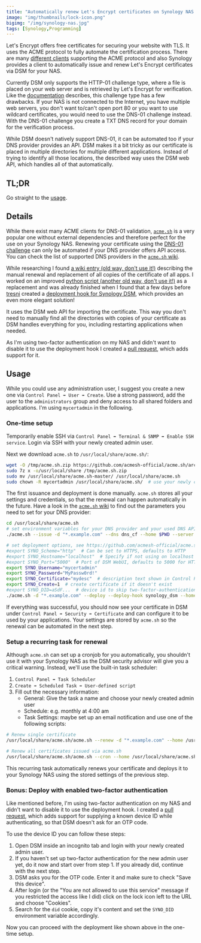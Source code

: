 ```yaml
---
title: "Automatically renew Let's Encrypt certificates on Synology NAS using DNS-01 challenge"
image: "img/thumbnails/lock-icon.png"
bigimg: "/img/synology-nas.jpg"
tags: [Synology,Programming]
---
```


Let's Encrypt offers free certificates for securing your website with TLS. It uses the ACME protocol to fully automate the certification process. There are many [different clients](https://letsencrypt.org/docs/client-options/) supporting the ACME protocol and also Synology provides a client to automatically issue and renew Let's Encrypt certificates via DSM for your NAS.

Currently DSM only supports the HTTP-01 challenge type, where a file is placed on your web server and is retrieved by Let's Encrypt for verification. Like the [documentation](https://letsencrypt.org/docs/challenge-types/) describes, this challenge type has a few drawbacks. If your NAS is not connected to the Internet, you have multiple web servers, you don't want to/can't open port 80 or you want to use wildcard certificates, you would need to use the DNS-01 challenge instead. With the DNS-01 challenge you create a TXT DNS record for your domain for the verification process. 

While DSM doesn't natively support DNS-01, it can be automated too if your DNS provider provides an API. DSM makes it a bit tricky as our certificate is placed in multiple directories for multiple different applications. Instead of trying to identify all those locations, the described way uses the DSM web API, which handles all of that automatically. 
 
## TL;DR

Go straight to the [usage](#usage).

## Details

While there exist many ACME clients for DNS-01 validation, [`acme.sh`](https://github.com/acmesh-official/acme.sh) is a very popular one without external dependencies and therefore perfect for the use on your Synology NAS. Renewing your certificate using the [DNS-01 challenge](https://letsencrypt.org/docs/challenge-types/) can only be automated if your DNS provider offers API access. You can check the list of supported DNS providers in the [`acme.sh` wiki](https://github.com/acmesh-official/acme.sh/wiki/dnsapi).

While researching I found [a wiki entry (old way, don't use it!)](https://github.com/acmesh-official/acme.sh/wiki/Synology-NAS-Guide/865933612054fd68960a18f889b40ef16a80af1f#configuring-certificate-renewal) describing the manual renewal and replacement of all copies of the certificate of all apps. I worked on an improved [python script (another old way, don't use it!)](https://github.com/lippertmarkus/synology-le-dns-auto-renew) as a replacement and was already finished when I found that a few days before [tresni](https://github.com/tresni) created a [deployment hook for Synology DSM](https://github.com/acmesh-official/acme.sh/pull/2369), which provides an even more elegant solution!

It uses the DSM web API for importing the certificate. This way you don't need to manually find all the directories with copies of your certificate as DSM handles everything for you, including restarting applications when needed.

As I'm using two-factor authentication on my NAS and didn't want to disable it to use the deployment hook I created a [pull request](https://github.com/acmesh-official/acme.sh/pull/2782), which adds support for it.

## Usage

While you could use any administration user, I suggest you create a new one via `Control Panel ➡ User ➡ Create`. Use a strong password, add the user to the `administrators` group and deny access to all shared folders and applications. I'm using `mycertadmin` in the following.

### One-time setup

Temporarily enable SSH via `Control Panel ➡ Terminal & SNMP ➡ Enable SSH service`. Login via SSH with your newly created admin user.

Next we download `acme.sh` to `/usr/local/share/acme.sh/`:
```bash
wget -O /tmp/acme.sh.zip https://github.com/acmesh-official/acme.sh/archive/master.zip
sudo 7z x -o/usr/local/share /tmp/acme.sh.zip
sudo mv /usr/local/share/acme.sh-master/ /usr/local/share/acme.sh
sudo chown -R mycertadmin /usr/local/share/acme.sh/  # use your newly created admin user
```

The first issuance and deployment is done manually. `acme.sh` stores all your settings and credentials, so that the renewal can happen automatically in the future. Have a look in the [`acme.sh` wiki](https://github.com/acmesh-official/acme.sh/wiki/dnsapi) to find out the parameters you need to set for your DNS provider:
```bash
cd /usr/local/share/acme.sh
# set environment variables for your DNS provider and your used DNS API
./acme.sh --issue -d "*.example.com" --dns dns_cf --home $PWD --server letsencrypt

# set deployment options, see https://github.com/acmesh-official/acme.sh/wiki/deployhooks#20-deploy-the-cert-into-synology-dsm
#export SYNO_Scheme="http"  # Can be set to HTTPS, defaults to HTTP
#export SYNO_Hostname="localhost"  # Specify if not using on localhost
#export SYNO_Port="5000"  # Port of DSM WebUI, defaults to 5000 for HTTP and 5001 for HTTPS
export SYNO_Username="mycertadmin"
export SYNO_Password="MyPassw0rd!"
export SYNO_Certificate="mydesc"  # description text shown in Control Panel ➡ Security ➡ Certificate
export SYNO_Create=1  # create certificate if it doesn't exist
#export SYNO_DID=aSdF...  # device id to skip two-factor-authentication, see bonus section below for an explanation
./acme.sh -d "*.example.com" --deploy --deploy-hook synology_dsm --home $PWD
```

If everything was successful, you should now see your certificate in DSM under `Control Panel ➡ Security ➡ Certificate` and can configure it to be used by your applications. Your settings are stored by `acme.sh` so the renewal can be automated in the next step.

### Setup a recurring task for renewal

Although `acme.sh` can set up a cronjob for you automatically, you shouldn't use it with your Synology NAS as the DSM security advisor will give you a critical warning. Instead, we'll use the built-in task scheduler:

1. `Control Panel ➡ Task Scheduler`
2. `Create ➡ Scheduled Task ➡ User-defined script`
3. Fill out the necessary information:
    - General: Give the task a name and choose your newly created admin user
    - Schedule: e.g. monthly at 4:00 am
    - Task Settings: maybe set up an email notification and use one of the following scripts:

```bash
# Renew single certificate
/usr/local/share/acme.sh/acme.sh --renew -d "*.example.com" --home /usr/local/share/acme.sh

# Renew all certificates issued via acme.sh
/usr/local/share/acme.sh/acme.sh --cron --home /usr/local/share/acme.sh
```

This recurring task automatically renews your certificate and deploys it to your Synology NAS using the stored settings of the previous step.

### Bonus: Deploy with enabled two-factor authentication

Like mentioned before, I'm using two-factor authentication on my NAS and didn't want to disable it to use the deployment hook. I created a [pull request](https://github.com/acmesh-official/acme.sh/pull/2782), which adds support for supplying a known device ID while authenticating, so that DSM doesn't ask for an OTP code.

To use the device ID you can follow these steps:
1. Open DSM inside an incognito tab and login with your newly created admin user.
2. If you haven't set up two-factor authentication for the new admin user yet, do it now and start over from step 1. If you already did, continue with the next step.
3. DSM asks you for the OTP code. Enter it and make sure to check "Save this device".
4. After login (or the "You are not allowed to use this service" message if you restricted the access like I did) click on the lock icon left to the URL and choose "Cookies".
5. Search for the `did` cookie, copy it's content and set the `SYNO_DID` environment variable accordingly.

Now you can proceed with the deployment like shown above in the one-time setup.
